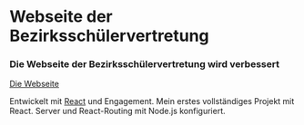 # Webseite der Bezirksschülervertretung
### Die Webseite der Bezirksschülervertretung wird verbessert 

[Die Webseite](https://www.bsv-duesseldorf.de/)

Entwickelt mit [React](https://reactjs.org/) und Engagement. Mein erstes vollständiges Projekt mit React. 
Server und React-Routing mit Node.js konfiguriert.
  
